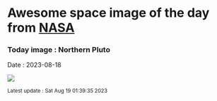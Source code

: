 
# Awesome space image of the day from [NASA](https://api.nasa.gov/)

### Today image : Northern Pluto
Date : 2023-08-18

![](https://apod.nasa.gov/apod/image/2308/nh-northpolerotatedcontrast1024.jpg)

<small>Latest update : Sat Aug 19 01:39:35 2023</small>
        